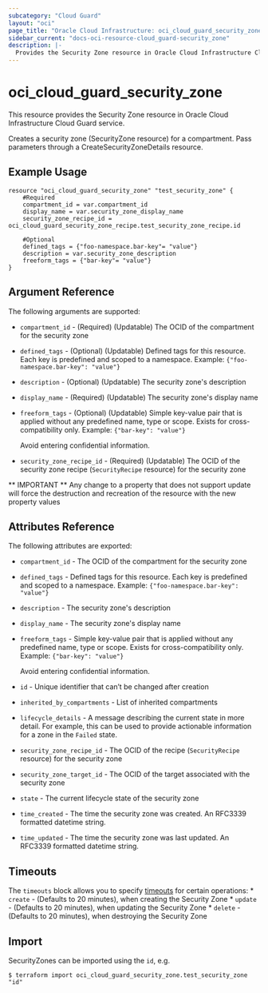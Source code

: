 ```yaml
---
subcategory: "Cloud Guard"
layout: "oci"
page_title: "Oracle Cloud Infrastructure: oci_cloud_guard_security_zone"
sidebar_current: "docs-oci-resource-cloud_guard-security_zone"
description: |-
  Provides the Security Zone resource in Oracle Cloud Infrastructure Cloud Guard service
---
```


# oci_cloud_guard_security_zone
This resource provides the Security Zone resource in Oracle Cloud Infrastructure Cloud Guard service.

Creates a security zone (SecurityZone resource) for a compartment. Pass parameters
through a CreateSecurityZoneDetails resource.


## Example Usage

```hcl
resource "oci_cloud_guard_security_zone" "test_security_zone" {
	#Required
	compartment_id = var.compartment_id
	display_name = var.security_zone_display_name
	security_zone_recipe_id = oci_cloud_guard_security_zone_recipe.test_security_zone_recipe.id

	#Optional
	defined_tags = {"foo-namespace.bar-key"= "value"}
	description = var.security_zone_description
	freeform_tags = {"bar-key"= "value"}
}
```

## Argument Reference

The following arguments are supported:

* `compartment_id` - (Required) (Updatable) The OCID of the compartment for the security zone
* `defined_tags` - (Optional) (Updatable) Defined tags for this resource. Each key is predefined and scoped to a namespace. Example: `{"foo-namespace.bar-key": "value"}` 
* `description` - (Optional) (Updatable) The security zone's description
* `display_name` - (Required) (Updatable) The security zone's display name
* `freeform_tags` - (Optional) (Updatable) Simple key-value pair that is applied without any predefined name, type or scope. Exists for cross-compatibility only. Example: `{"bar-key": "value"}`

	Avoid entering confidential information. 
* `security_zone_recipe_id` - (Required) (Updatable) The OCID of the security zone recipe (`SecurityRecipe` resource) for the security zone


** IMPORTANT **
Any change to a property that does not support update will force the destruction and recreation of the resource with the new property values

## Attributes Reference

The following attributes are exported:

* `compartment_id` - The OCID of the compartment for the security zone
* `defined_tags` - Defined tags for this resource. Each key is predefined and scoped to a namespace. Example: `{"foo-namespace.bar-key": "value"}` 
* `description` - The security zone's description
* `display_name` - The security zone's display name
* `freeform_tags` - Simple key-value pair that is applied without any predefined name, type or scope. Exists for cross-compatibility only. Example: `{"bar-key": "value"}`

	Avoid entering confidential information. 
* `id` - Unique identifier that can’t be changed after creation
* `inherited_by_compartments` - List of inherited compartments
* `lifecycle_details` - A message describing the current state in more detail. For example, this can be used to provide actionable information for a zone in the `Failed` state.
* `security_zone_recipe_id` - The OCID of the recipe (`SecurityRecipe` resource) for the security zone
* `security_zone_target_id` - The OCID of the target associated with the security zone
* `state` - The current lifecycle state of the security zone
* `time_created` - The time the security zone was created. An RFC3339 formatted datetime string.
* `time_updated` - The time the security zone was last updated. An RFC3339 formatted datetime string.

## Timeouts

The `timeouts` block allows you to specify [timeouts](https://registry.terraform.io/providers/oracle/oci/latest/docs/guides/changing_timeouts) for certain operations:
	* `create` - (Defaults to 20 minutes), when creating the Security Zone
	* `update` - (Defaults to 20 minutes), when updating the Security Zone
	* `delete` - (Defaults to 20 minutes), when destroying the Security Zone


## Import

SecurityZones can be imported using the `id`, e.g.

```
$ terraform import oci_cloud_guard_security_zone.test_security_zone "id"
```

